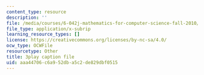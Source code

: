 ```yaml
---
content_type: resource
description: ''
file: /media/courses/6-042j-mathematics-for-computer-science-fall-2010/aaa44706c6a952dba5c2de829dbf0515_oI9fMUqgfxY.vtt
file_type: application/x-subrip
learning_resource_types: []
license: https://creativecommons.org/licenses/by-nc-sa/4.0/
ocw_type: OCWFile
resourcetype: Other
title: 3play caption file
uid: aaa44706-c6a9-52db-a5c2-de829dbf0515
---
```

